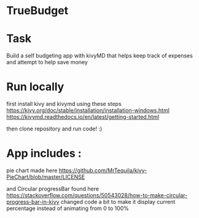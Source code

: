 # TrueBudget

# Task

Build a self budgeting app with kivyMD that helps keep track of expenses and attempt to help save money

# Run locally

first install kivy and kivymd  using these steps
https://kivy.org/doc/stable/installation/installation-windows.html
https://kivymd.readthedocs.io/en/latest/getting-started.html

then clone repository and run code! :)

# App includes :

pie chart made here 
https://github.com/MrTequila/kivy-PieChart/blob/master/LICENSE

and Circular progressBar found here
https://stackoverflow.com/questions/50543028/how-to-make-circular-progress-bar-in-kivy
changed code a bit to make it display current percentage instead of animating from 0 to 100%
